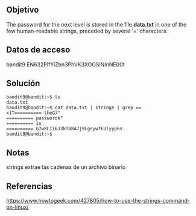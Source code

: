 ## Objetivo 
The password for the next level is stored in the file **data.txt** in one of the few human-readable strings, preceded by several ‘=’ characters.

## Datos de acceso
bandit9
EN632PlfYiZbn3PhVK3XOGSlNInNE00t

## Solución

```
bandit9@bandit:~$ ls
data.txt
bandit9@bandit:~$ cat data.txt | strings | grep ==
x]T========== theG)"
========== passwordk^
========== is
========== G7w8LIi6J3kTb8A7j9LgrywtEUlyyp6s
bandit9@bandit:~$
```
## Notas
strings extrae las cadenas de un archivo binario

## Referencias
https://www.howtogeek.com/427805/how-to-use-the-strings-command-on-linux/